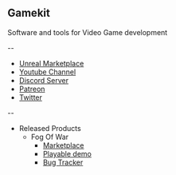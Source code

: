 ## Gamekit

Software and tools for Video Game development

--

* [Unreal Marketplace][1]
* [Youtube Channel][4]
* [Discord Server][5]
* [Patreon][6]
* [Twitter][7]

--

* Released Products
  * Fog Of War
    * [Marketplace][8]
    * [Playable demo][2]
    * [Bug Tracker][3]

[1]: https://www.unrealengine.com/marketplace/en-US/profile/Gamekit?count=20&sortBy=effectiveDate&sortDir=DESC&start=0
[2]: https://setepenre.itch.io/gkfogofwar
[3]: https://gitlab.com/mischievousgame/gkfogofwar/-/issues
[4]: https://www.youtube.com/@mischievousgame
[5]: https://discord.gg/eqb4Egv9b3
[6]: https://www.patreon.com/setepenre
[7]: https://twitter.com/SetepenreKit
[8]: https://www.unrealengine.com/marketplace/en-US/product/91c97c089e004ac69f8fd37566e8b449
